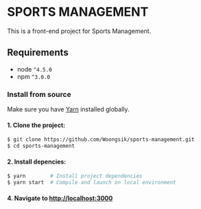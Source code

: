 # SPORTS MANAGEMENT

This is a front-end project for Sports Management.

## Requirements

- node `^4.5.0`
- npm `^3.0.0`

### Install from source

Make sure you have [Yarn](https://yarnpkg.com/en/docs/install) installed globally.

#### 1. Clone the project:

```bash
$ git clone https://github.com/Woongsik/sports-management.git
$ cd sports-management
```

#### 2. Install depencies:

```bash
$ yarn        # Install project dependencies
$ yarn start  # Compile and launch on local environment
```

#### 4. Navigate to [http://localhost:3000](http://localhost:3000)
